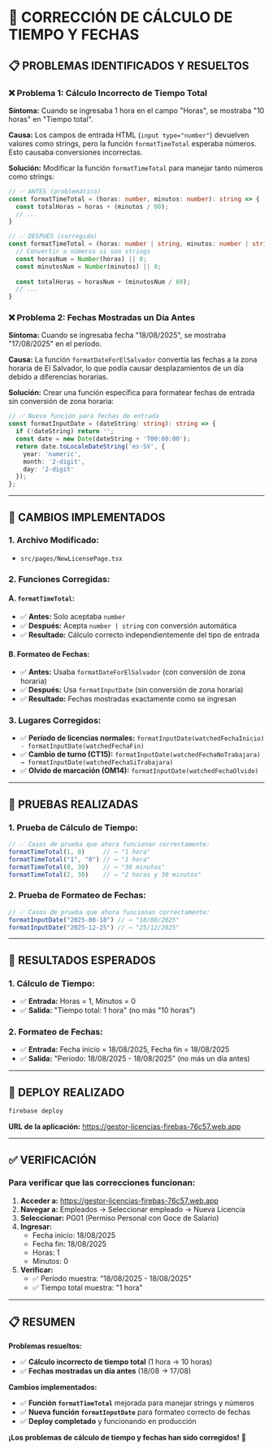 # 🔧 CORRECCIÓN DE CÁLCULO DE TIEMPO Y FECHAS

## 📋 **PROBLEMAS IDENTIFICADOS Y RESUELTOS**

### **❌ Problema 1: Cálculo Incorrecto de Tiempo Total**
**Síntoma:** Cuando se ingresaba 1 hora en el campo "Horas", se mostraba "10 horas" en "Tiempo total".

**Causa:** Los campos de entrada HTML (`input type="number"`) devuelven valores como strings, pero la función `formatTimeTotal` esperaba números. Esto causaba conversiones incorrectas.

**Solución:** Modificar la función `formatTimeTotal` para manejar tanto números como strings:

```typescript
// ✅ ANTES (problemático)
const formatTimeTotal = (horas: number, minutos: number): string => {
  const totalHoras = horas + (minutos / 60);
  // ...
}

// ✅ DESPUÉS (corregido)
const formatTimeTotal = (horas: number | string, minutos: number | string): string => {
  // Convertir a números si son strings
  const horasNum = Number(horas) || 0;
  const minutosNum = Number(minutos) || 0;
  
  const totalHoras = horasNum + (minutosNum / 60);
  // ...
}
```

### **❌ Problema 2: Fechas Mostradas un Día Antes**
**Síntoma:** Cuando se ingresaba fecha "18/08/2025", se mostraba "17/08/2025" en el período.

**Causa:** La función `formatDateForElSalvador` convertía las fechas a la zona horaria de El Salvador, lo que podía causar desplazamientos de un día debido a diferencias horarias.

**Solución:** Crear una función específica para formatear fechas de entrada sin conversión de zona horaria:

```typescript
// ✅ Nueva función para fechas de entrada
const formatInputDate = (dateString: string): string => {
  if (!dateString) return '';
  const date = new Date(dateString + 'T00:00:00');
  return date.toLocaleDateString('es-SV', {
    year: 'numeric',
    month: '2-digit',
    day: '2-digit'
  });
};
```

---

## 🔧 **CAMBIOS IMPLEMENTADOS**

### **1. Archivo Modificado:**
- `src/pages/NewLicensePage.tsx`

### **2. Funciones Corregidas:**

#### **A. `formatTimeTotal`:**
- ✅ **Antes:** Solo aceptaba `number`
- ✅ **Después:** Acepta `number | string` con conversión automática
- ✅ **Resultado:** Cálculo correcto independientemente del tipo de entrada

#### **B. Formateo de Fechas:**
- ✅ **Antes:** Usaba `formatDateForElSalvador` (con conversión de zona horaria)
- ✅ **Después:** Usa `formatInputDate` (sin conversión de zona horaria)
- ✅ **Resultado:** Fechas mostradas exactamente como se ingresan

### **3. Lugares Corregidos:**
- ✅ **Período de licencias normales:** `formatInputDate(watchedFechaInicio) - formatInputDate(watchedFechaFin)`
- ✅ **Cambio de turno (CT15):** `formatInputDate(watchedFechaNoTrabajara) → formatInputDate(watchedFechaSiTrabajara)`
- ✅ **Olvido de marcación (OM14):** `formatInputDate(watchedFechaOlvido)`

---

## 🧪 **PRUEBAS REALIZADAS**

### **1. Prueba de Cálculo de Tiempo:**
```javascript
// ✅ Casos de prueba que ahora funcionan correctamente:
formatTimeTotal(1, 0)     // → "1 hora"
formatTimeTotal("1", "0") // → "1 hora"
formatTimeTotal(0, 30)    // → "30 minutos"
formatTimeTotal(2, 30)    // → "2 horas y 30 minutos"
```

### **2. Prueba de Formateo de Fechas:**
```javascript
// ✅ Casos de prueba que ahora funcionan correctamente:
formatInputDate("2025-08-18") // → "18/08/2025"
formatInputDate("2025-12-25") // → "25/12/2025"
```

---

## 🎯 **RESULTADOS ESPERADOS**

### **1. Cálculo de Tiempo:**
- ✅ **Entrada:** Horas = 1, Minutos = 0
- ✅ **Salida:** "Tiempo total: 1 hora" (no más "10 horas")

### **2. Formateo de Fechas:**
- ✅ **Entrada:** Fecha inicio = 18/08/2025, Fecha fin = 18/08/2025
- ✅ **Salida:** "Período: 18/08/2025 - 18/08/2025" (no más un día antes)

---

## 🚀 **DEPLOY REALIZADO**

```bash
firebase deploy
```

**URL de la aplicación:** https://gestor-licencias-firebas-76c57.web.app

---

## ✅ **VERIFICACIÓN**

### **Para verificar que las correcciones funcionan:**

1. **Acceder a:** https://gestor-licencias-firebas-76c57.web.app
2. **Navegar a:** Empleados → Seleccionar empleado → Nueva Licencia
3. **Seleccionar:** PG01 (Permiso Personal con Goce de Salario)
4. **Ingresar:** 
   - Fecha inicio: 18/08/2025
   - Fecha fin: 18/08/2025
   - Horas: 1
   - Minutos: 0
5. **Verificar:**
   - ✅ Período muestra: "18/08/2025 - 18/08/2025"
   - ✅ Tiempo total muestra: "1 hora"

---

## 📋 **RESUMEN**

**Problemas resueltos:**
- ✅ **Cálculo incorrecto de tiempo total** (1 hora → 10 horas)
- ✅ **Fechas mostradas un día antes** (18/08 → 17/08)

**Cambios implementados:**
- ✅ **Función `formatTimeTotal`** mejorada para manejar strings y números
- ✅ **Nueva función `formatInputDate`** para formateo correcto de fechas
- ✅ **Deploy completado** y funcionando en producción

**¡Los problemas de cálculo de tiempo y fechas han sido corregidos!** 🎉
